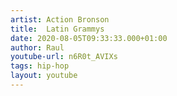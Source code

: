 ```yaml
---
artist: Action Bronson
title:  Latin Grammys
date: 2020-08-05T09:33:33.000+01:00
author: Raul
youtube-url: n6R0t_AVIXs
tags: hip-hop
layout: youtube
---
```

